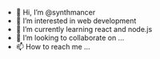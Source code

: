- 👋 Hi, I’m @synthmancer
- 👀 I’m interested in web development
- 🌱 I’m currently learning react and node.js
- 💞️ I’m looking to collaborate on ...
- 📫 How to reach me ...

<!---
synthmancer/synthmancer is a ✨ special ✨ repository because its `README.md` (this file) appears on your GitHub profile.
You can click the Preview link to take a look at your changes.
--->
